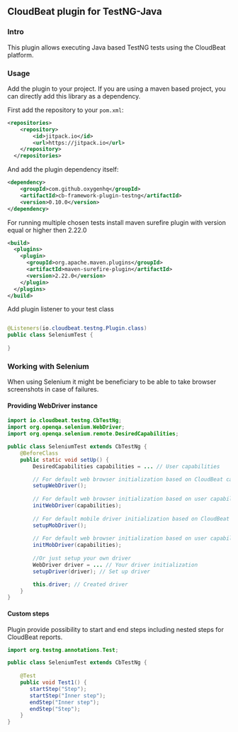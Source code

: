 ## CloudBeat plugin for TestNG-Java

### Intro
This plugin allows executing Java based TestNG tests using the CloudBeat platform.


### Usage
Add the plugin to your project. If you are using a maven based project, you can directly add this library as a dependency.

First add the repository to your `pom.xml`:

```xml
<repositories>
    <repository>
        <id>jitpack.io</id>
        <url>https://jitpack.io</url>
    </repository>
  </repositories>
```

And add the plugin dependency itself:
```xml
<dependency>
    <groupId>com.github.oxygenhq</groupId>
    <artifactId>cb-framework-plugin-testng</artifactId>
    <version>0.10.0</version>
</dependency>
```

For running multiple chosen tests install maven surefire plugin with version equal or higher then 2.22.0
```xml
<build>
  <plugins>
    <plugin>
      <groupId>org.apache.maven.plugins</groupId>
      <artifactId>maven-surefire-plugin</artifactId>
      <version>2.22.0</version>
    </plugin>
  </plugins>
</build>
``` 

Add plugin listener to your test class
```java

@Listeners(io.cloudbeat.testng.Plugin.class)
public class SeleniumTest {
    
}
```

### Working with Selenium

When using Selenium it might be beneficiary to be able to take browser screenshots in case of failures.

#### Providing WebDriver instance
```java
import io.cloudbeat.testng.CbTestNg;
import org.openqa.selenium.WebDriver;
import org.openqa.selenium.remote.DesiredCapabilities;

public class SeleniumTest extends CbTestNg {
    @BeforeClass
    public static void setUp() {
        DesiredCapabilities capabilities = ... // User capabilities                

        // For default web browser initialization based on CloudBeat capabilities
        setupWebDriver();
                
        // For default web browser initialization based on user capabilities and CloudBeat capabilities
        initWebDriver(capabilities);
    
        // For default mobile driver initialization based on CloudBeat capabilities
        setupMobDriver();
        
        // For default web browser initialization based on user capabilities and CloudBeat capabilities
        initMobDriver(capabilities);
        
        //Or just setup your own driver
        WebDriver driver = ... // Your driver initialization
        setupDriver(driver); // Set up driver        

        this.driver; // Created driver
    }
}
```

#### Custom steps
Plugin provide possibility to start and end steps including nested steps for CloudBeat reports.
```java
import org.testng.annotations.Test;

public class SeleniumTest extends CbTestNg {
    
    @Test
    public void Test1() {
       startStep("Step");
       startStep("Inner step");
       endStep("Inner step");
       endStep("Step");
    }
}
```

